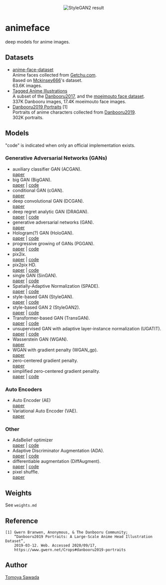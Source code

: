 
<p align="center">
    <img alt="StyleGAN2 result" src="https://raw.githubusercontent.com/STomoya/animeface/master/implementations/StyleGAN2/result/118000.png">
</p>

# animeface

deep models for anime images.

## Datasets

- [anime-face-dataset](https://www.kaggle.com/splcher/animefacedataset)  
    Anime faces collected from [Getchu.com](http://www.getchu.com/).  
    Based on [Mckinsey666](https://github.com/Mckinsey666/Anime-Face-Dataset)'s dataset.  
    63.6K images.
- [Tagged Anime Illustrations](https://www.kaggle.com/mylesoneill/tagged-anime-illustrations)  
    A subset of the [Danbooru2017](https://www.gwern.net/Danbooru2017), and the [moeimouto face dataset](http://www.nurs.or.jp/~nagadomi/animeface-character-dataset/).  
    337K Danbooru images, 17.4K moeimouto face images.
- [Danbooru2019 Portraits](https://www.gwern.net/Crops#danbooru2019-portraits) [1]  
    Portraits of anime characters collected from [Danbooru2019](https://www.gwern.net/Danbooru2019).  
    302K portraits.

## Models

"code" is indicated when only an official implementation exists.

### Generative Adversarial Networks (GANs)

- auxiliary classifier GAN (ACGAN).  
    [paper](https://arxiv.org/abs/1610.09585)
- big GAN (BigGAN).  
    [paper](https://arxiv.org/abs/1809.11096) | [code](https://github.com/ajbrock/BigGAN-PyTorch)
- conditional GAN (cGAN).  
    [paper](https://arxiv.org/abs/1411.1784)
- deep convolutional GAN (DCGAN).  
    [paper](https://arxiv.org/abs/1511.06434)
- deep regret analytic GAN (DRAGAN).  
    [paper](https://arxiv.org/abs/1705.07215) | [code](https://github.com/kodalinaveen3/DRAGAN)
- generative adversarial networks (GAN).  
    [paper](https://arxiv.org/abs/1406.2661)
- Hologram(?) GAN (HoloGAN).  
    [paper](https://arxiv.org/abs/1904.01326) | [code](https://github.com/thunguyenphuoc/HoloGAN)
- progressive growing of GANs (PGGAN).  
    [paper](https://arxiv.org/abs/1710.10196) | [code](https://github.com/tkarras/progressive_growing_of_gans)
- pix2ix.  
    [paper](https://arxiv.org/abs/1703.10593) | [code](https://github.com/junyanz/pytorch-CycleGAN-and-pix2pix)
- pix2pix HD.  
    [paper](https://arxiv.org/abs/1711.11585) | [code](https://github.com/NVIDIA/pix2pixHD)
- single GAN (SinGAN).  
    [paper](https://arxiv.org/abs/1905.01164) | [code](https://github.com/tamarott/SinGAN)
- Spatially-Adaptive Normalization (SPADE).  
    [paper](https://arxiv.org/abs/1903.07291) | [code](https://github.com/NVlabs/SPADE)
- style-based GAN (StyleGAN).  
    [paper](https://arxiv.org/abs/1812.04948) | [code](https://github.com/NVlabs/stylegan)
- style-based GAN 2 (StyleGAN2).  
    [paper](https://arxiv.org/abs/1912.04958) | [code](https://github.com/NVlabs/stylegan2)
- Transformer-based GAN (TransGAN).  
    [paper](https://arxiv.org/abs/2102.07074) | [code](https://github.com/VITA-Group/TransGAN)
- unsupervised GAN with adaptive layer-instance normalization (UGATIT).  
    [paper](https://arxiv.org/abs/1907.10830) | [code](https://github.com/taki0112/UGATIT)
- Wasserstein GAN (WGAN).  
    [paper](https://arxiv.org/abs/1701.07875)
- WGAN with gradient penalty (WGAN_gp).  
    [paper](https://arxiv.org/abs/1704.00028)
- zero-centered gradient penalty.  
    [paper](https://arxiv.org/abs/1705.09367)
- simplified zero-centered gradient penality.  
    [paper](https://arxiv.org/abs/1801.04406) | [code](https://github.com/LMescheder/GAN_stability)

### Auto Encoders

- Auto Encoder (AE)  
    [paper](https://www.cs.toronto.edu/~hinton/science.pdf)
- Variational Auto Encoder (VAE).  
    [paper](https://arxiv.org/abs/1312.6114)

### Other

- AdaBelief optimizer  
    [paper](https://arxiv.org/abs/2010.07468) | [code](https://github.com/juntang-zhuang/Adabelief-Optimizer)
- Adaptive Discriminator Augmentation (ADA).  
    [paper](https://arxiv.org/abs/2006.06676) | [code](https://github.com/NVlabs/stylegan2-ada)
- differentiable augmentation (DiffAugment).  
    [paper](https://arxiv.org/abs/2006.10738) | [code](https://github.com/mit-han-lab/data-efficient-gans)
- pixel shuffle.  
    [paper](https://arxiv.org/abs/1609.05158)

## Weights

See `weights.md`

## Reference

```
[1] Gwern Branwen, Anonymous, & The Danbooru Community;
    “Danbooru2019 Portraits: A Large-Scale Anime Head Illustration Dataset”,
    2019-03-12. Web. Accessed 2020/09/17,
    https://www.gwern.net/Crops#danbooru2019-portraits
```

## Author

[Tomoya Sawada](https://github.com/STomoya)
